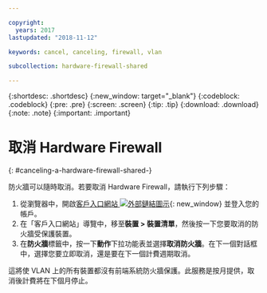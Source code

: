 ```yaml
---

copyright:
  years: 2017
lastupdated: "2018-11-12"

keywords: cancel, canceling, firewall, vlan

subcollection: hardware-firewall-shared

---
```


{:shortdesc: .shortdesc}
{:new_window: target="_blank"}
{:codeblock: .codeblock}
{:pre: .pre}
{:screen: .screen}
{:tip: .tip}
{:download: .download}
{:note: .note}
{:important: .important}

# 取消 Hardware Firewall
{: #canceling-a-hardware-firewall-shared-}

防火牆可以隨時取消。若要取消 Hardware Firewall，請執行下列步驟：

1. 從瀏覽器中，開啟[客戶入口網站 ![外部鏈結圖示](../../icons/launch-glyph.svg "外部鏈結圖示")](https://control.softlayer.com/){: new_window} 並登入您的帳戶。
2. 在「客戶入口網站」導覽中，移至**裝置 > 裝置清單**，然後按一下您要取消的防火牆受保護裝置。
3.  在**防火牆**標籤中，按一下**動作**下拉功能表並選擇**取消防火牆**。在下一個對話框中，選擇您要立即取消，還是要在下一個計費週期取消。

這將使 VLAN 上的所有裝置都沒有前端系統防火牆保護。此服務是按月提供，取消後計費將在下個月停止。
